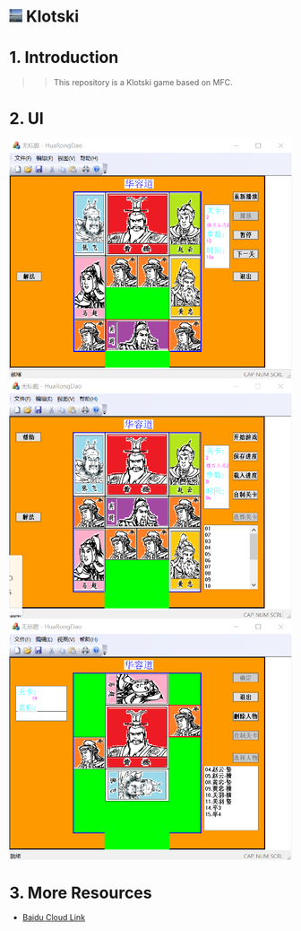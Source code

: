 [<img height="23" src="https://github.com/lh9171338/Outline/blob/master/icon.jpg"/>](https://github.com/lh9171338/Outline) Klotski
===

# 1. Introduction
>>This repository is a Klotski game based on MFC.

# 2. UI
![image](https://github.com/lh9171338/MFC/blob/Klotski/UI-01.png)  
![image](https://github.com/lh9171338/MFC/blob/Klotski/UI-02.png)  
![image](https://github.com/lh9171338/MFC/blob/Klotski/UI-03.png)

# 3. More Resources
 - [Baidu Cloud Link](https://pan.baidu.com/s/1FYlLz-fQTbl7fiXLtHaM6g)

